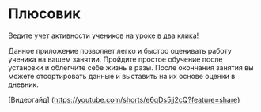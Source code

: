 # Плюсовик
Ведите учет активности учеников на уроке в два клика!

Данное приложение позволяет легко и быстро оценивать работу ученика на вашем занятии. Пройдите простое обучение после установки и облегчите себе жизнь в разы. 
После окончания занятия вы можете отсортировать данные и выставить на их основе оценки в дневник.

[Видеогайд] (https://youtube.com/shorts/e6qDs5jj2cQ?feature=share)

